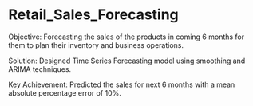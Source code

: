 # Retail_Sales_Forecasting
Objective: Forecasting the sales of the products in coming 6 months for them to plan their inventory and business operations.

Solution: Designed Time Series Forecasting model using smoothing and ARIMA techniques.

Key Achievement: Predicted the sales for next 6 months with a mean absolute percentage error of 10%.
